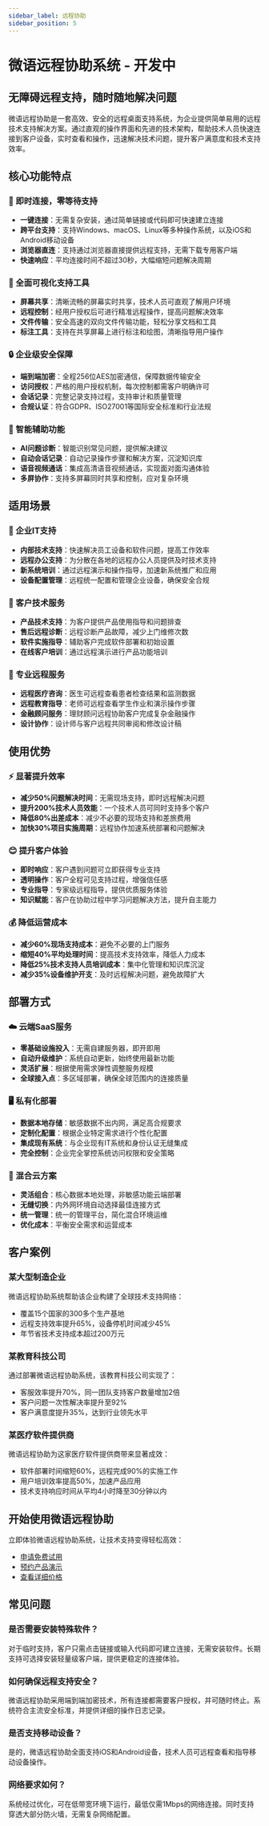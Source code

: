 ```yaml
---
sidebar_label: 远程协助
sidebar_position: 5
---
```


# 微语远程协助系统 - 开发中

## 无障碍远程支持，随时随地解决问题

微语远程协助是一套高效、安全的远程桌面支持系统，为企业提供简单易用的远程技术支持解决方案。通过直观的操作界面和先进的技术架构，帮助技术人员快速连接到客户设备，实时查看和操作，迅速解决技术问题，提升客户满意度和技术支持效率。

## 核心功能特点

### 🔄 即时连接，零等待支持

- **一键连接**：无需复杂安装，通过简单链接或代码即可快速建立连接
- **跨平台支持**：支持Windows、macOS、Linux等多种操作系统，以及iOS和Android移动设备
- **浏览器直连**：支持通过浏览器直接提供远程支持，无需下载专用客户端
- **快速响应**：平均连接时间不超过30秒，大幅缩短问题解决周期

### 👀 全面可视化支持工具

- **屏幕共享**：清晰流畅的屏幕实时共享，技术人员可直观了解用户环境
- **远程控制**：经用户授权后可进行精准远程操作，提高问题解决效率
- **文件传输**：安全高速的双向文件传输功能，轻松分享文档和工具
- **标注工具**：支持在共享屏幕上进行标注和绘图，清晰指导用户操作

### 🔒 企业级安全保障

- **端到端加密**：全程256位AES加密通信，保障数据传输安全
- **访问授权**：严格的用户授权机制，每次控制都需客户明确许可
- **会话记录**：完整记录支持过程，支持审计和质量管理
- **合规认证**：符合GDPR、ISO27001等国际安全标准和行业法规

### 🤖 智能辅助功能

- **AI问题诊断**：智能识别常见问题，提供解决建议
- **自动会话记录**：自动记录操作步骤和解决方案，沉淀知识库
- **语音视频通话**：集成高清语音视频通话，实现面对面沟通体验
- **多屏协作**：支持多屏幕同时共享和控制，应对复杂环境

## 适用场景

### 💼 企业IT支持

- **内部技术支持**：快速解决员工设备和软件问题，提高工作效率
- **远程办公支持**：为分散在各地的远程办公人员提供及时技术支持
- **新系统培训**：通过远程演示和操作指导，加速新系统推广和应用
- **设备配置管理**：远程统一配置和管理企业设备，确保安全合规

### 🏪 客户技术服务

- **产品技术支持**：为客户提供产品使用指导和问题排查
- **售后远程诊断**：远程诊断产品故障，减少上门维修次数
- **软件实施指导**：辅助客户完成软件部署和初始设置
- **在线客户培训**：通过远程演示进行产品功能培训

### 🏥 专业远程服务

- **远程医疗咨询**：医生可远程查看患者检查结果和监测数据
- **远程教育指导**：老师可远程查看学生作业和演示操作步骤
- **金融顾问服务**：理财顾问远程协助客户完成复杂金融操作
- **设计协作**：设计师与客户远程共同审阅和修改设计稿

## 使用优势

### ⚡ 显著提升效率

- **减少50%问题解决时间**：无需现场支持，即时远程解决问题
- **提升200%技术人员效能**：一个技术人员可同时支持多个客户
- **降低80%出差成本**：减少不必要的现场支持和差旅费用
- **加快30%项目实施周期**：远程协作加速系统部署和问题解决

### 😊 提升客户体验

- **即时响应**：客户遇到问题可立即获得专业支持
- **透明操作**：客户全程可见支持过程，增强信任感
- **专业指导**：专家级远程指导，提供优质服务体验
- **知识赋能**：客户在协助过程中学习问题解决方法，提升自主能力

### 💰 降低运营成本

- **减少60%现场支持成本**：避免不必要的上门服务
- **缩短40%平均处理时间**：提高技术支持效率，降低人力成本
- **降低25%技术支持人员培训成本**：集中化管理和知识库沉淀
- **减少35%设备维护开支**：及时远程解决问题，避免故障扩大

## 部署方式

### ☁️ 云端SaaS服务

- **零基础设施投入**：无需自建服务器，即开即用
- **自动升级维护**：系统自动更新，始终使用最新功能
- **灵活扩展**：根据使用需求弹性调整服务规模
- **全球接入点**：多区域部署，确保全球范围内的连接质量

### 🖥️ 私有化部署

- **数据本地存储**：敏感数据不出内网，满足高合规要求
- **定制化配置**：根据企业特定需求进行个性化配置
- **集成现有系统**：与企业现有IT系统和身份认证无缝集成
- **完全控制**：企业完全掌控系统访问权限和安全策略

### 🔄 混合云方案

- **灵活组合**：核心数据本地处理，非敏感功能云端部署
- **无缝切换**：内外网环境自动选择最佳连接方式
- **统一管理**：统一的管理平台，简化混合环境运维
- **优化成本**：平衡安全需求和运营成本

## 客户案例

### 某大型制造企业

微语远程协助系统帮助该企业构建了全球技术支持网络：

- 覆盖15个国家的300多个生产基地
- 远程支持效率提升65%，设备停机时间减少45%
- 年节省技术支持成本超过200万元

### 某教育科技公司

通过部署微语远程协助系统，该教育科技公司实现了：

- 客服效率提升70%，同一团队支持客户数量增加2倍
- 客户问题一次性解决率提升至92%
- 客户满意度提升35%，达到行业领先水平

### 某医疗软件提供商

微语远程协助为这家医疗软件提供商带来显著成效：

- 软件部署时间缩短60%，远程完成90%的实施工作
- 用户培训效率提高50%，加速产品应用
- 技术支持响应时间从平均4小时降至30分钟以内

## 开始使用微语远程协助

立即体验微语远程协助系统，让技术支持变得轻松高效：

- [申请免费试用](https://www.weiyuai.cn/contact.html)
- [预约产品演示](https://www.weiyuai.cn/contact.html)
- [查看详细价格](https://www.weiyuai.cn/contact.html)

## 常见问题

### 是否需要安装特殊软件？

对于临时支持，客户只需点击链接或输入代码即可建立连接，无需安装软件。长期支持可选择安装轻量级客户端，提供更稳定的连接体验。

### 如何确保远程支持安全？

微语远程协助采用端到端加密技术，所有连接都需要客户授权，并可随时终止。系统符合主流安全标准，并提供详细的操作日志记录。

### 是否支持移动设备？

是的，微语远程协助全面支持iOS和Android设备，技术人员可远程查看和指导移动设备操作。

### 网络要求如何？

系统经过优化，可在低带宽环境下运行，最低仅需1Mbps的网络连接。同时支持穿透大部分防火墙，无需复杂网络配置。
